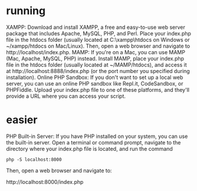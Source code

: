 # running

XAMPP: Download and install XAMPP, a free and easy-to-use web server package that includes Apache, MySQL, PHP, and Perl. Place your index.php file in the htdocs folder (usually located at C:\xampp\htdocs on Windows or ~/xampp/htdocs on Mac/Linux).
 Then, open a web browser and navigate to http://localhost/index.php.
MAMP: If you're on a Mac, you can use MAMP (Mac, Apache, MySQL, PHP) instead. Install MAMP, place your index.php file in the htdocs folder (usually located at ~/MAMP/htdocs), and access it at http://localhost:8888/index.php (or the port number you specified during installation).
Online PHP Sandbox: If you don't want to set up a local web server, you can use an online PHP sandbox like Repl.it, CodeSandbox, or PHPFiddle. Upload your index.php file to one of these platforms, and they'll provide a URL where you can access your script.

# easier

PHP Built-in Server: If you have PHP installed on your system, you can use the built-in server. Open a terminal or command prompt, navigate to the directory where your index.php file is located, and run the command 
```
php -S localhost:8000
```

Then, open a web browser and navigate to:

http://localhost:8000/index.php